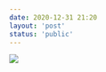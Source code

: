 ```yaml
---
date: 2020-12-31 21:20
layout: 'post'
status: 'public'
---
```


![](https://cdn.pixabay.com/photo/2018/01/31/16/12/beach-3121393_1280.png)

